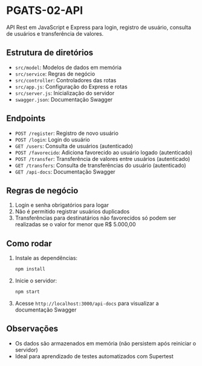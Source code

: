# PGATS-02-API

API Rest em JavaScript e Express para login, registro de usuário, consulta de usuários e transferência de valores.

## Estrutura de diretórios
- `src/model`: Modelos de dados em memória
- `src/service`: Regras de negócio
- `src/controller`: Controladores das rotas
- `src/app.js`: Configuração do Express e rotas
- `src/server.js`: Inicialização do servidor
- `swagger.json`: Documentação Swagger

## Endpoints
- `POST /register`: Registro de novo usuário
- `POST /login`: Login do usuário
- `GET /users`: Consulta de usuários (autenticado)
- `POST /favorecido`: Adiciona favorecido ao usuário logado (autenticado)
- `POST /transfer`: Transferência de valores entre usuários (autenticado)
- `GET /transfers`: Consulta de transferências do usuário (autenticado)
- `GET /api-docs`: Documentação Swagger

## Regras de negócio
1. Login e senha obrigatórios para logar
2. Não é permitido registrar usuários duplicados
3. Transferências para destinatários não favorecidos só podem ser realizadas se o valor for menor que R$ 5.000,00

## Como rodar
1. Instale as dependências:
   ```bash
   npm install
   ```
2. Inicie o servidor:
   ```bash
   npm start
   ```
3. Acesse `http://localhost:3000/api-docs` para visualizar a documentação Swagger

## Observações
- Os dados são armazenados em memória (não persistem após reiniciar o servidor)
- Ideal para aprendizado de testes automatizados com Supertest

